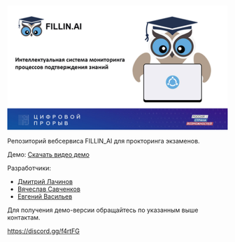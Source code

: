 
![](docs/title_image.jpg)

Репозиторий вебсервиса FILLIN_AI для прокторинга экзаменов.

Демо:
[Скачать видео демо](https://dropmefiles.com/8LrVy)


Разработчики:
- [Дмитрий Лачинов](mailto:dlachinov@gmail.com?subject=HackNN%20Demo)
- [Вячеслав Савченков](mailto:slava554@mail.ru??subject=HackNN%20Demo)
- [Евгений Васильев](mailto:eugene.unn@gmail.com?subject=HackNN%20Demo)

Для получения демо-версии обращайтесь по указанным выше контактам.

https://discord.gg/f4rtFG
